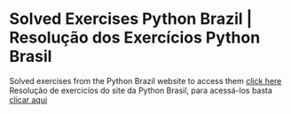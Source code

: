 # Solved Exercises Python Brazil | Resolução dos Exercícios Python Brasil
Solved exercises from the Python Brazil website to access them [click here](https://wiki.python.org.br/ListaDeExercicios)
Resolução de exercicíos do site da Python Brasil, para acessá-los basta [clicar aqui](https://wiki.python.org.br/ListaDeExercicios)
